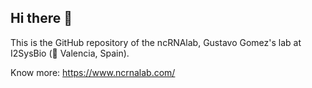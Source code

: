 ## Hi there 👋


This is the GitHub repository of the ncRNAlab, Gustavo Gomez's lab at I2SysBio (📍 Valencia, Spain).

Know more: https://www.ncrnalab.com/

